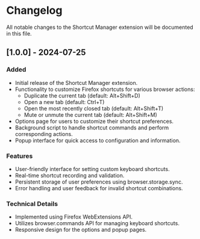 # Changelog
All notable changes to the Shortcut Manager extension will be documented in this file.

## [1.0.0] - 2024-07-25
### Added
- Initial release of the Shortcut Manager extension.
- Functionality to customize Firefox shortcuts for various browser actions:
  - Duplicate the current tab (default: Alt+Shift+D)
  - Open a new tab (default: Ctrl+T)
  - Open the most recently closed tab (default: Alt+Shift+T)
  - Mute or unmute the current tab (default: Alt+Shift+M)
- Options page for users to customize their shortcut preferences.
- Background script to handle shortcut commands and perform corresponding actions.
- Popup interface for quick access to configuration and information.

### Features
- User-friendly interface for setting custom keyboard shortcuts.
- Real-time shortcut recording and validation.
- Persistent storage of user preferences using browser.storage.sync.
- Error handling and user feedback for invalid shortcut combinations.

### Technical Details
- Implemented using Firefox WebExtensions API.
- Utilizes browser.commands API for managing keyboard shortcuts.
- Responsive design for the options and popup pages.
